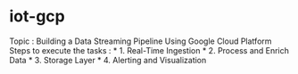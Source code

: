 # iot-gcp
Topic : Building a Data Streaming Pipeline Using Google Cloud Platform
Steps to execute the tasks :
	* 1. Real-Time Ingestion
	* 2. Process and Enrich Data
	* 3. Storage Layer
  	* 4. Alerting and Visualization
